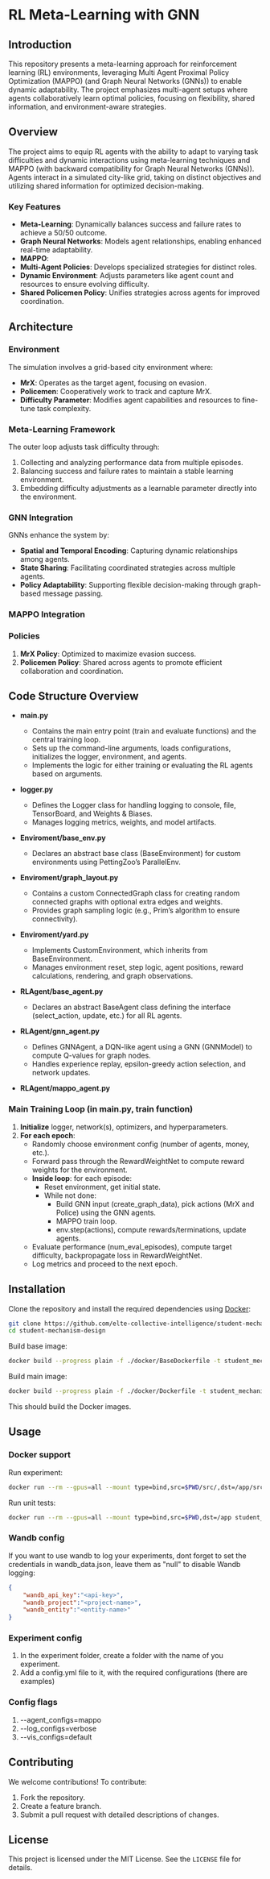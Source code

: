 # RL Meta-Learning with GNN

## Introduction

This repository presents a meta-learning approach for reinforcement learning (RL) environments, leveraging Multi Agent Proximal Policy Optimization (MAPPO) (and Graph Neural Networks (GNNs)) to enable dynamic adaptability. The project emphasizes multi-agent setups where agents collaboratively learn optimal policies, focusing on flexibility, shared information, and environment-aware strategies.

## Overview

The project aims to equip RL agents with the ability to adapt to varying task difficulties and dynamic interactions using meta-learning techniques and MAPPO (with backward compatibility for Graph Neural Networks (GNNs)). Agents interact in a simulated city-like grid, taking on distinct objectives and utilizing shared information for optimized decision-making.

### Key Features

- **Meta-Learning**: Dynamically balances success and failure rates to achieve a 50/50 outcome.
- **Graph Neural Networks**: Models agent relationships, enabling enhanced real-time adaptability.
- **MAPPO**:
- **Multi-Agent Policies**: Develops specialized strategies for distinct roles.
- **Dynamic Environment**: Adjusts parameters like agent count and resources to ensure evolving difficulty.
- **Shared Policemen Policy**: Unifies strategies across agents for improved coordination.

## Architecture

### Environment

The simulation involves a grid-based city environment where:

- **MrX**: Operates as the target agent, focusing on evasion.
- **Policemen**: Cooperatively work to track and capture MrX.
- **Difficulty Parameter**: Modifies agent capabilities and resources to fine-tune task complexity.

### Meta-Learning Framework

The outer loop adjusts task difficulty through:

1. Collecting and analyzing performance data from multiple episodes.
2. Balancing success and failure rates to maintain a stable learning environment.
3. Embedding difficulty adjustments as a learnable parameter directly into the environment.

### GNN Integration

GNNs enhance the system by:

- **Spatial and Temporal Encoding**: Capturing dynamic relationships among agents.
- **State Sharing**: Facilitating coordinated strategies across multiple agents.
- **Policy Adaptability**: Supporting flexible decision-making through graph-based message passing.

### MAPPO Integration



### Policies

1. **MrX Policy**: Optimized to maximize evasion success.
2. **Policemen Policy**: Shared across agents to promote efficient collaboration and coordination.

## Code Structure Overview

- **main.py**  
  - Contains the main entry point (train and evaluate functions) and the central training loop.  
  - Sets up the command-line arguments, loads configurations, initializes the logger, environment, and agents.  
  - Implements the logic for either training or evaluating the RL agents based on arguments.  

- **logger.py**  
  - Defines the Logger class for handling logging to console, file, TensorBoard, and Weights & Biases.  
  - Manages logging metrics, weights, and model artifacts.  

- **Enviroment/base_env.py**  
  - Declares an abstract base class (BaseEnvironment) for custom environments using PettingZoo’s ParallelEnv.  

- **Enviroment/graph_layout.py**  
  - Contains a custom ConnectedGraph class for creating random connected graphs with optional extra edges and weights.  
  - Provides graph sampling logic (e.g., Prim’s algorithm to ensure connectivity).  

- **Enviroment/yard.py**  
  - Implements CustomEnvironment, which inherits from BaseEnvironment.  
  - Manages environment reset, step logic, agent positions, reward calculations, rendering, and graph observations.  

- **RLAgent/base_agent.py**  
  - Declares an abstract BaseAgent class defining the interface (select_action, update, etc.) for all RL agents.  

- **RLAgent/gnn_agent.py**  
  - Defines GNNAgent, a DQN-like agent using a GNN (GNNModel) to compute Q-values for graph nodes.  
  - Handles experience replay, epsilon-greedy action selection, and network updates.  
- **RLAgent/mappo_agent.py**
  
### Main Training Loop (in main.py, train function)

1. **Initialize** logger, network(s), optimizers, and hyperparameters.  
2. **For each epoch**:  
   - Randomly choose environment config (number of agents, money, etc.).  
   - Forward pass through the RewardWeightNet to compute reward weights for the environment.  
   - **Inside loop**: for each episode:
     - Reset environment, get initial state.  
     - While not done:  
       - Build GNN input (create_graph_data), pick actions (MrX and Police) using the GNN agents.
       - MAPPO train loop.
       - env.step(actions), compute rewards/terminations, update agents.  
   - Evaluate performance (num_eval_episodes), compute target difficulty, backpropagate loss in RewardWeightNet.  
   - Log metrics and proceed to the next epoch.  

## Installation

Clone the repository and install the required dependencies using [Docker](https://www.docker.com/):

```bash
git clone https://github.com/elte-collective-intelligence/student-mechanism-design.git
cd student-mechanism-design
```
Build base image:
```bash
docker build --progress plain -f ./docker/BaseDockerfile -t student_mechanism_design_base .
```
Build main image:
```bash
docker build --progress plain -f ./docker/Dockerfile -t student_mechanism_design .
```
This should build the Docker images. 

## Usage

### Docker support

Run experiment:
```bash
docker run --rm --gpus=all --mount type=bind,src=$PWD/src/,dst=/app/src student_mechanism_design <experiment> <flags>
```

Run unit tests:
```bash
docker run --rm --gpus=all --mount type=bind,src=$PWD,dst=/app student_mechanism_design --unit_test
```

### Wandb config

If you want to use wandb to log your experiments, dont forget to set the credentials in wandb_data.json, leave them as "null" to disable Wandb logging:
```json
{
    "wandb_api_key":"<api-key>",
    "wandb_project":"<project-name>",
    "wandb_entity":"<entity-name>"
}
```
### Experiment config

1. In the experiment folder, create a folder with the name of you experiment.
2. Add a config.yml file to it, with the required configurations (there are examples)

### Config flags

1. --agent_configs=mappo
2. --log_configs=verbose
3. --vis_configs=default

## Contributing

We welcome contributions! To contribute:

1. Fork the repository.
2. Create a feature branch.
3. Submit a pull request with detailed descriptions of changes.

## License

This project is licensed under the MIT License. See the `LICENSE` file for details.



